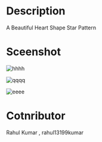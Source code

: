 # Description
 A Beautiful Heart Shape Star Pattern


# Sceenshot


![hhhh](https://user-images.githubusercontent.com/55308841/103144935-b89dac80-4757-11eb-8cc5-e267a241d8da.png)

![qqqq](https://user-images.githubusercontent.com/55308841/103144937-b9ced980-4757-11eb-9795-70945cb406ad.png)


![eeee](https://user-images.githubusercontent.com/55308841/103144939-bb000680-4757-11eb-86f3-ead3ba95e951.png)


# Cotnributor

Rahul Kumar , rahul13199kumar
